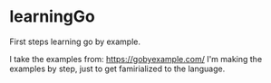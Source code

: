 # learningGo
First steps learning go by example.

I take the examples from: https://gobyexample.com/
I'm making the examples by step, just to get famirialized to the language.